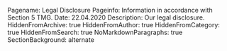 Pagename: Legal Disclosure
Pageinfo: Information in accordance with Section 5 TMG.
Date: 22.04.2020
Description: Our legal disclosure.
HiddenFromArchive: true
HiddenFromAuthor: true
HiddenFromCategory: true
HiddenFromSearch: true
NoMarkdownParagraphs: true
SectionBackground: alternate
